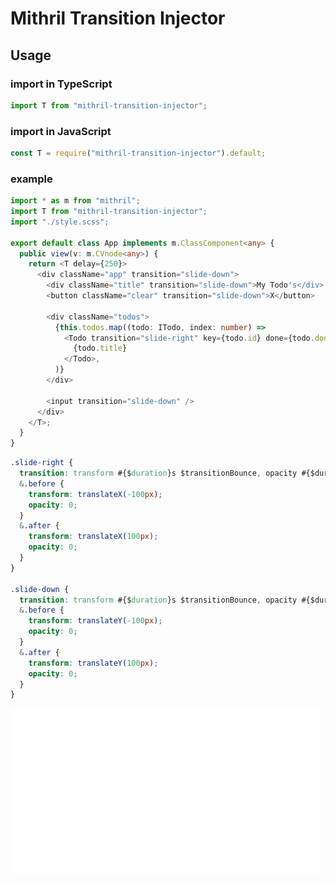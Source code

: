 # Mithril Transition Injector

## Usage

### import in TypeScript

```typescript
import T from "mithril-transition-injector";
```

### import in JavaScript

```javascript
const T = require("mithril-transition-injector").default;
```

### example

```typescript
import * as m from "mithril";
import T from "mithril-transition-injector";
import "./style.scss";

export default class App implements m.ClassComponent<any> {
  public view(v: m.CVnode<any>) {
    return <T delay={250}>
      <div className="app" transition="slide-down">
        <div className="title" transition="slide-down">My Todo's</div>
        <button className="clear" transition="slide-down">X</button>

        <div className="todos">
          {this.todos.map((todo: ITodo, index: number) =>
            <Todo transition="slide-right" key={todo.id} done={todo.done}>
              {todo.title}
            </Todo>,
          )}
        </div>

        <input transition="slide-down" />
      </div>
    </T>;
  }
}
```

```css
.slide-right {
  transition: transform #{$duration}s $transitionBounce, opacity #{$duration}s;
  &.before {
    transform: translateX(-100px);
    opacity: 0;
  }
  &.after {
    transform: translateX(100px);
    opacity: 0;
  }
}

.slide-down {
  transition: transform #{$duration}s $transitionBounce, opacity #{$duration}s;
  &.before {
    transform: translateY(-100px);
    opacity: 0;
  }
  &.after {
    transform: translateY(100px);
    opacity: 0;
  }
}
```

![example gif](https://github.com/CapnMarius/MithrilTransitionInjector/blob/master/example.gif?raw=true "Example GIF")
